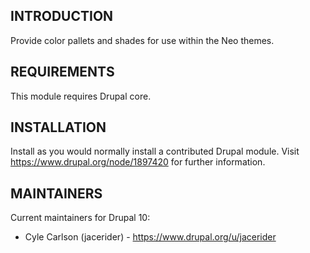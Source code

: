 INTRODUCTION
------------

Provide color pallets and shades for use within the Neo themes.

REQUIREMENTS
------------

This module requires Drupal core.

INSTALLATION
------------

Install as you would normally install a contributed Drupal module. Visit
https://www.drupal.org/node/1897420 for further information.

## MAINTAINERS

Current maintainers for Drupal 10:

- Cyle Carlson (jacerider) - https://www.drupal.org/u/jacerider
